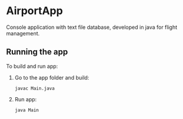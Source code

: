 # AirportApp

Console application with text file database, developed in java for flight management.

## Running the app
To build and run app:

1. Go to the app folder and build:

    ```console
    javac Main.java
    ```

2. Run app:

    ```console
    java Main
    ```
